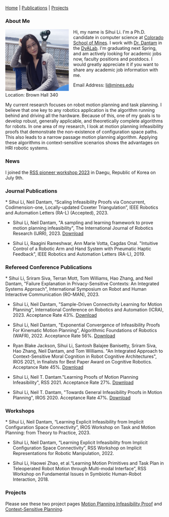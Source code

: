 

[Home](#-me) | [Publications](#pubs) | [Projects](#projects)

<h3>About Me<a name="me"></a></h3>

<div style="float: left;margin-right: 1em;">
<img src="img/sihui2.png" width="200" alt="me"/>
</div>

Hi, my name is Sihui Li. I'm a Ph.D. candidate in computer science at [Colorado School of Mines](https://www.mines.edu/). 
I work with [Dr. Dantam](http://www.neil.dantam.name/) in the [DyALab](http://dyalab.mines.edu/). 
I'm graduating next Spring, and am actively looking for academic jobs now, faculty positions and postdocs. I would greatly appreciate it if you want to share any academic job information with me. 

Email Address: li@mines.edu

Location: Brown Hall 340

<p style="clear:both"></p>

My current research focuses on robot motion planning and task planning. 
I believe that one key to any robotics application is the algorithm running behind and driving all the hardware.
Because of this, one of my goals is to develop robust, generally applicable, and theoretically complete algorithms for robots. 
In one area of my research, I look at motion planning infeasibility proofs that demonstrate the non-existence of configuration space paths. This also leads to a narrow passage motion planning algorithm. 
Applying these algorithms in context-sensitive scenarios shows the advantages on HRI robotic systems.


<h3>News<a name="news"></a><p style="text-align: left;"></h3>

I joined the [RSS pioneer workshop 2023](https://sites.google.com/view/rsspioneers2023/) in Daegu, Republic of Korea on July 9th.


<p style="clear:both"></p>

<h3>Journal Publications<a name="pubs"></a><p style="text-align: left;"></h3>
* Sihui Li, Neil Dantam, “Scaling Infeasibility Proofs via Concurrent, Codimension-one, Locally-updated Coxeter Triangulation”, IEEE Robotics and Automation Letters (RA-L) (Accepted), 2023.

* Sihui Li, Neil Dantam, "A sampling and learning framework to prove motion planning infeasibility", The International Journal of Robotics Research (IJRR), 2023. [Download](https://doi.org/10.1177/02783649231154674)

* Sihui Li, Raagini Rameshwar, Ann Marie Votta, Cagdas Onal. "Intuitive Control of a Robotic Arm and Hand System with Pneumatic Haptic Feedback", IEEE Robotics and Automation Letters (RA-L), 2019.

<h3>Refereed Conference Publications<a name="pubs"></a><p style="text-align: left;"></h3>
* Sihui Li, Sriram Siva, Terran Mott, Tom Williams, Hao Zhang, and Neil Dantam, "Failure Explanation in Privacy-Sensitive Contexts: An Integrated Systems Approach", International Symposium on Robot and Human Interactive Communication (RO-MAN), 2023.

* Sihui Li, Neil Dantam, "Sample-Driven Connectivity Learning for Motion Planning", International Conference on Robotics and Automation (ICRA), 2023. Acceptance Rate 43%. [Download](pdfs/li2023sdcl.pdf)

* Sihui Li, Neil Dantam, "Exponential Convergence of Infeasibility Proofs For Kinematic Motion Planning", Algorithmic Foundations of Robotics (WAFR), 2022. Acceptance Rate 56%. [Download](https://doi.org/10.1007/978-3-031-21090-7_18)

* Ryan Blake Jackson, Sihui Li, Santosh Balajee Banisetty, Sriram Siva, Hao Zhang, Neil Dantam, and Tom Williams. "An Integrated Approach to Context-Sensitive Moral Cognition in Robot Cognitive Architectures", IROS 2021, in finalists for Best Paper Award on Cognitive Robotics. Acceptance Rate 45%. [Download](http://dx.doi.org/10.1109/IROS51168.2021.9636434)

* Sihui Li, Neil T. Dantam."Learning Proofs of Motion Planning Infeasibility", RSS 2021. Acceptance Rate 27%. [Download](https://www.roboticsproceedings.org/rss17/p064.pdf)

* Sihui Li, Neil T. Dantam, "Towards General Infeasibility Proofs in Motion Planning", IROS 2020. Acceptance Rate 47%. [Download](http://dx.doi.org/10.1109/IROS45743.2020.9340804)


<h3>Workshops<a name="pubs"></a><p style="text-align: left;"></h3>
* Sihui Li, Neil Dantam, “Learning Explicit Infeasibility from Implicit Configuration Space Connectivity”, IROS Workshop on Task and Motion Planning: from Theory to Practice, 2023. 	

* Sihui Li, Neil Dantam, “Learning Explicit Infeasibility from Implicit Configuration Space Connectivity”, RSS
Workshop on Implicit Representations for Robotic Manipulation, 2022.

* Sihui Li, Haowei Zhao, et al.“Learning Motion Primitives and Task Plan in Teleoperated Robot Motion through
Multi-modal Interface”, RSS Workshop on Fundamental Issues in Symbiotic Human-Robot Interaction, 2018.

<p style="clear:both"></p>

<h3>Projects<a name="projects"></a><p style="text-align: left;"></h3>

Please see these two project pages [Motion Planning Infeasibility Proof](http://dyalab.mines.edu/projects/infeasibility/index.html) and [Context-Sensitive Planning](http://dyalab.mines.edu/projects/hri/index.html). 

<p style="clear:both"></p>
